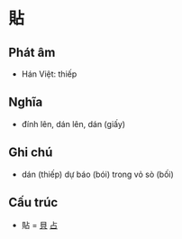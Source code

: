 # 貼

## Phát âm
* Hán Việt: thiếp

## Nghĩa
* đính lên, dán lên, dán (giấy)

## Ghi chú
* dán (thiếp) dự báo (bói) trong vỏ sò (bối)

## Cấu trúc
* 貼 = [貝](貝.md) [占](占.md)

<script>window.HANZI_FIELD='貼';</script>